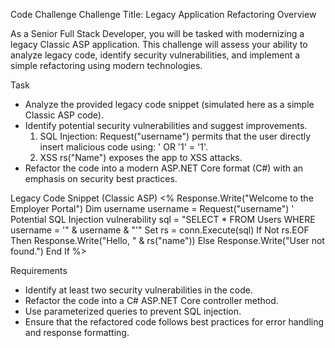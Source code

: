 Code Challenge
Challenge Title: Legacy Application Refactoring
Overview


As a Senior Full Stack Developer, you will be tasked with modernizing a legacy Classic ASP application. This challenge will assess your ability to analyze legacy code, identify security vulnerabilities, and implement a simple refactoring using modern technologies.

Task
- Analyze the provided legacy code snippet (simulated here as a simple Classic ASP code).
- Identify potential security vulnerabilities and suggest improvements.
  1. SQL Injection: Request("username") permits that the user directly insert malicious code using: ' OR '1' = '1'.
  2. XSS rs("Name") exposes the app to XSS attacks.
- Refactor the code into a modern ASP.NET Core format (C#) with an emphasis on security best practices.



Legacy Code Snippet (Classic ASP)
<%
Response.Write("Welcome to the Employer Portal")
Dim username
username = Request("username")
' Potential SQL Injection vulnerability
sql = "SELECT * FROM Users WHERE username = '" & username & "'"
Set rs = conn.Execute(sql)
If Not rs.EOF Then
    Response.Write("Hello, " & rs("name"))
Else
    Response.Write("User not found.")
End If
%>



Requirements
- Identify at least two security vulnerabilities in the code.
- Refactor the code into a C# ASP.NET Core controller method.
- Use parameterized queries to prevent SQL injection.
- Ensure that the refactored code follows best practices for error handling and response formatting.

